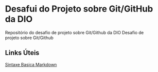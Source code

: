 # Desafui do Projeto sobre Git/GitHub da DIO
Repositório do desafio de projeto sobre Git/Github da DIO
Desafio de projeto sobre Git/Github


## Links Úteis
[Sintaxe Basica Markdown](https://www.markdownguide.org/basic-syntax/)

